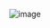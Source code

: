 ![image](https://user-images.githubusercontent.com/70489473/99995222-ec5b7000-2d6e-11eb-8c61-f3561711b713.png)
